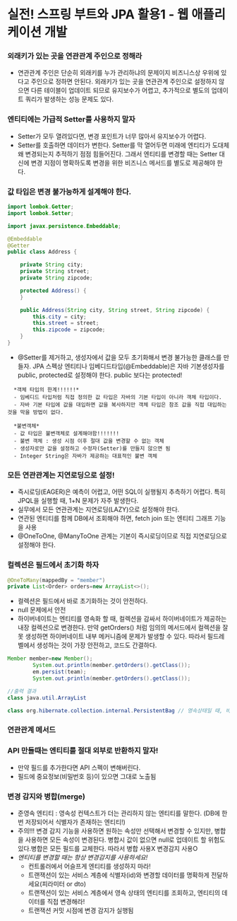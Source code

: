 # 실전! 스프링 부트와 JPA 활용1 - 웹 애플리케이션 개발

### 외래키가 있는 곳을 연관관계 주인으로 정해라

- 연관관계 주인은 단순히 외래키를 누가 관리하냐의 문제이지 비즈니스상 우위에 있다고 주인으로 정하면 안된다. 외래키가 있는 곳을 연관관계 주인으로 설정하지 않으면 다른 테이블이 업데이트 되므로 유지보수가 어렵고,
  추가적으로 별도의 업데이트 쿼리가 발생하는 성능 문제도 있다.

### 엔티티에는 가급적 Setter를 사용하지 말자

- Setter가 모두 열려있다면, 변경 포인트가 너무 많아서 유지보수가 어렵다.
- Setter를 호출하면 데이터가 변한다. Setter를 막 열어두면 미래에 엔티티가 도대체 왜 변경되는지 추적하기 점점 힘들어진다. 그래서 엔티티를 변경할 때는 Setter 대신에 변경 지점이 명확하도록 변경을
  위한 비즈니스 메서드를 별도로 제공해야 한다.

### 값 타입은 변경 불가능하게 설계해야 한다.

```java
import lombok.Getter;
import lombok.Setter;

import javax.persistence.Embeddable;

@Embeddable
@Getter
public class Address {

    private String city;
    private String street;
    private String zipcode;

    protected Address() {
    }

    public Address(String city, String street, String zipcode) {
        this.city = city;
        this.street = street;
        this.zipcode = zipcode;
    }
}
```

- @Setter를 제거하고, 생성자에서 값을 모두 초기화해서 변경 불가능한 클래스를 만들자. JPA 스펙상 엔티티나 임베디드타입(@Embeddable)은 자바 기본생성자를 public, protected로 설정해야
  한다. public 보다는 protected!

```text
  *객체 타입의 한계!!!!!!*
  - 임베디드 타입처럼 직접 정의한 값 타입은 자바의 기본 타입이 아니라 객체 타입이다.
  - 자바 기본 타입에 값을 대입하면 값을 복사하지만 객체 타입은 참조 값을 직접 대입하는 것을 막을 방법이 없다.

  *불변객체*
  - 값 타입은 불변객체로 설계해야함!!!!!!!
  - 불변 객체 : 생성 시점 이후 절대 값을 변경할 수 없는 객체
  - 생성자로만 값을 설정하고 수정자(Setter)를 만들지 않으면 됨
  - Integer String은 자바가 제공하는 대표적인 불변 객체
```

### 모든 연관관계는 지연로딩으로 설정!

- 즉시로딩(EAGER)은 예측이 어렵고, 어떤 SQL이 실행될지 추측하기 어렵다. 특히 JPQL을 실행할 때, 1+N 문제가 자주 발생한다.
- 실무에서 모든 연관관계는 지연로딩(LAZY)으로 설정해야 한다.
- 연관된 엔티티를 함께 DB에서 조회해야 하면, fetch join 또는 엔티티 그래프 기능을 사용
- @OneToOne, @ManyToOne 관계는 기본이 즉시로딩이므로 직접 지연로딩으로 설정해야 한다.

### 컬렉션은 필드에서 초기화 하자

```java
@OneToMany(mappedBy = "member")
private List<Order> orders=new ArrayList<>();
```

- 컬렉션은 필드에서 바로 초기화하는 것이 안전하다.
- null 문제에서 안전
- 하이버네이트는 엔티티를 영속화 할 때, 컬렉션을 감싸서 하이버네이트가 제공하는 내장 컬렉션으로 변경한다. 만약 getOrders() 처럼 임의의 메서드에서 컬렉션을 잘못 생성하면 하이버네이트 내부 메커니즘에
  문제가 발생할 수 있다. 따라서 필드레벨에서 생성하는 것이 가장 안전하고, 코드도 간결하다.

```java
Member member=new Member();
        System.out.println(member.getOrders().getClass());
        em.persist(team);
        System.out.println(member.getOrders().getClass());

//출력 결과
class java.util.ArrayList

class org.hibernate.collection.internal.PersistentBag // 영속상태일 때, 바뀜
```

### 연관관계 메서드

### API 만들때는 엔티티를 절대 외부로 반환하지 말자!

- 만약 필드를 추가한다면 API 스펙이 변해버린다.
- 필드에 중요정보(비밀번호 등)이 있으면 그대로 노출됨

### 변경 감지와 병합(merge)

- 준영속 엔티티 : 영속성 컨텍스트가 더는 관리하지 않는 엔티티를 말한다. (DB에 한번 저장되어서 식별자가 존재하는 엔티티!)
- 주의!!! 변경 감지 기능을 사용하면 원하는 속성만 선택해서 변경할 수 있지만, 병합을 사용하면 모든 속성이 변경된다. 병합시 값이 없으면 null로 업데이트 할 위험도 있다.병합은 모든 필드를 교체한다. 따라서
  병합 사용X 변경감지 사용O
- *엔티티를 변경할 때는 항상 변경감지를 사용하세요!*
    - 컨트롤러에서 어슬프게 엔티티를 생성하지 마라!
    - 트랜잭션이 있는 서비스 계층에 식별자(id)와 변경할 데이터를 명확하게 전달하세요(피라미터 or dto)
    - 트랜잭션이 있는 서비스 계층에서 영속 상태의 엔티티를 조회하고, 엔티티의 데이터를 직접 변경해라!
    - 트랜잭션 커밋 시점에 변경 감지가 실행됨